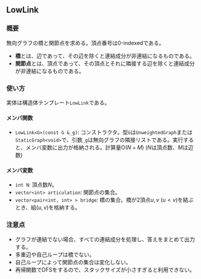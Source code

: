 ## LowLink

### 概要

無向グラフの橋と関節点を求める。頂点番号は0-indexedである。

- **橋**とは、辺であって、その辺を除くと連結成分が非連結になるものである。
- **関節点**とは、頂点であって、その頂点とそれに隣接する辺を除くと連結成分が非連結になるものである。

### 使い方

実体は構造体テンプレート`LowLink`である。

#### メンバ関数

- `LowLink<G>(const G &_g)`: コンストラクタ。型`G`は`UnweightedGraph`または`StaticGraph<void>`で、引数`_g`は無向グラフの隣接リストである。実行すると、メンバ変数に出力が格納される。計算量$\mathrm{O}(N+M)$ ($N$は頂点数、$M$は辺数)

#### メンバ変数

- `int N`: 頂点数$N$。
- `vector<int> articulation`: 関節点の集合。
- `vector<pair<int, int> > bridge`: 橋の集合。橋が$2$頂点$u,v$ $(u\lt v)$を結ぶとき、組$(u,v)$を格納する。

### 注意点

- グラフが連結でない場合、すべての連結成分を処理し、答えをまとめて出力する。
- 多重辺や自己ループは橋でない。
- 自己ループによって関節点の集合は変化しない。
- 再帰関数でDFSをするので、スタックサイズが小さすぎると利用できない。
